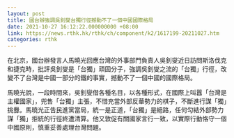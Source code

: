 ```yaml
---
layout: post
title: 國台辦強調吳釗燮台獨行徑撼動不了一個中國國際格局
date: 2021-10-27 16:12:22.000000000 +08:00
link: https://news.rthk.hk/rthk/ch/component/k2/1617199-20211027.htm
categories: rthk
---
```


在北京，國台辦發言人馬曉光回應台灣的外事部門負責人吳釗燮近日訪問斯洛伐克和捷克時，批評吳釗燮是「台獨」頑固分子，強調吳釗燮之流的「台獨」行徑，改變不了台灣是中國一部分的鐵的事實，撼動不了一個中國的國際格局。

馬曉光說，一段時間來，吳釗燮借各種名目，以各種形式，在國際上叫囂「台灣是主權國家」，兜售「台獨」主張，不惜充當外部反華勢力的棋子，不斷進行謀「獨」挑釁。馬曉光正告民進黨當局，統一是正道，「台獨」是絕路，任何勾結外部勢力謀「獨」拒統的行徑終遭清算。他又敦促有關國家言行一致，以實際行動恪守一個中國原則，慎重妥善處理台灣問題。
